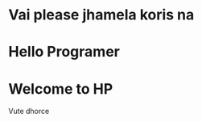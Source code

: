 <h1>Vai please jhamela koris na </h1>
<h1>Hello Programer</h1>
<h1>Welcome to HP</h1>
<p>Vute dhorce</p>
